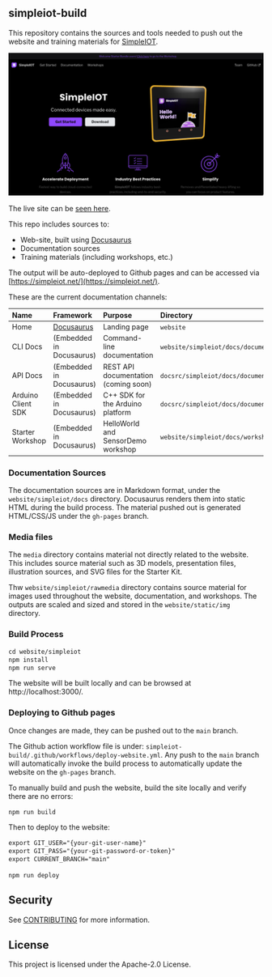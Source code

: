## simpleiot-build

This repository contains the sources and tools needed to push out the website and training materials for [SimpleIOT](https://github.com/awslabs/simpleiot).

![Website](media/launch_webpage.png)

The live site can be [seen here](https://awslabs.github.io/simpleiot-build/).

This repo includes sources to:

- Web-site, built using [Docusaurus](https://docusaurus.io/)
- Documentation sources
- Training materials (including workshops, etc.)

The output will be auto-deployed to Github pages and can be accessed via [https://simpleiot.net/](https://simpleiot.net/).

These are the current documentation channels:

| Name               | Framework                            | Purpose                              | Directory                                      |
|:-------------------|:-------------------------------------|:-------------------------------------|:-----------------------------------------------|
| Home               | [Docusaurus](https://docusaurus.io/) | Landing page                         | `website`                                      |
| CLI Docs           | (Embedded in Docusaurus)             | Command-line documentation           | `website/simpleiot/docs/documentation/cli`     |
| API Docs           | (Embedded in Docusaurus)             | REST API documentation (coming soon) | `docsrc/simpleiot/docs/documentation/api`      |
| Arduino Client SDK | (Embedded in Docusaurus)             | C++ SDK for the Arduino platform     | `docsrc/simpleiot/docs/documentation/sdk`      |
| Starter Workshop   | (Embedded in Docusaurus)             | HelloWorld and SensorDemo workshop   | `website/simpleiot/docs/workshops/starter`     |

### Documentation Sources

The documentation sources are in Markdown format, under the `website/simpleiot/docs` directory. Docusaurus renders them into static HTML during the build process. The material pushed out is generated HTML/CSS/JS under the `gh-pages` branch.


### Media files

The `media` directory contains material not directly related to the website. This includes source material such as 3D models, presentation files, illustration sources, and SVG files for the Starter Kit.

Thw `website/simpleiot/rawmedia` directory contains source material for images used throughout the website, documentation, and workshops. The outputs are scaled and sized and stored in the `website/static/img` directory.

### Build Process

```
cd website/simpleiot
npm install
npm run serve
```

The website will be built locally and can be browsed at http://localhost:3000/.


### Deploying to Github pages

Once changes are made, they can be pushed out to the `main` branch.

The Github action workflow file is under: `simpleiot-build/.github/workflows/deploy-website.yml`. Any push to the `main` branch will automatically invoke the build process to automatically update the website on the `gh-pages` branch.

To manually build and push the website, build the site locally and verify there are no errors:

```
npm run build
```

Then to deploy to the website:

```
export GIT_USER="{your-git-user-name}"
export GIT_PASS="{your-git-password-or-token}"
export CURRENT_BRANCH="main"

npm run deploy
```


## Security

See [CONTRIBUTING](CONTRIBUTING.md#security-issue-notifications) for more information.

## License

This project is licensed under the Apache-2.0 License.
